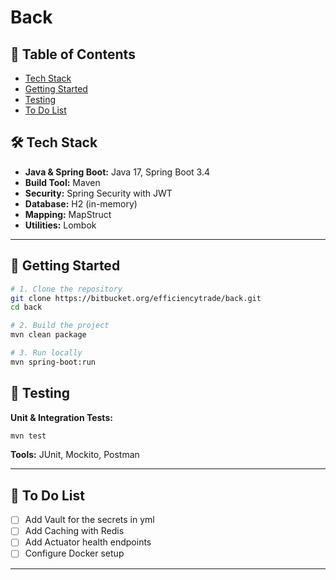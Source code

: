 # Back 
## 📝 Table of Contents

- [Tech Stack](#tech-stack)
- [Getting Started](#getting-started)
- [Testing](#testing)
- [To Do List](#to-do-list)



## 🛠️ Tech Stack

- **Java & Spring Boot:** Java 17, Spring Boot 3.4
- **Build Tool:** Maven
- **Security:** Spring Security with JWT
- **Database:** H2 (in-memory)
- **Mapping:** MapStruct
- **Utilities:** Lombok

---

## 🚀 Getting Started

```bash
# 1. Clone the repository
git clone https://bitbucket.org/efficiencytrade/back.git
cd back

# 2. Build the project
mvn clean package

# 3. Run locally
mvn spring-boot:run
```
## 🧪 Testing

**Unit & Integration Tests:**
```bash
mvn test
```

**Tools:** JUnit, Mockito, Postman

---


## 📝 To Do List

- [ ] Add Vault for the secrets in yml
- [ ] Add Caching with Redis
- [ ] Add Actuator health endpoints
- [ ] Configure Docker setup

---
